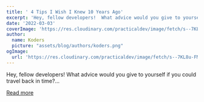 ```yaml
---
title: ' 4 Tips I Wish I Knew 10 Years Ago'
excerpt: 'Hey, fellow developers!  What advice would you give to yourself if you could travel back in time?...'
date: '2022-03-03'
coverImage: 'https://res.cloudinary.com/practicaldev/image/fetch/s--7KL8u-FM--/c_imagga_scale,f_auto,fl_progressive,h_420,q_auto,w_1000/https://dev-to-uploads.s3.amazonaws.com/uploads/articles/n9bxwwz94g3bgfi8d94y.png'
author:
  name: Koders
  picture: "assets/blog/authors/koders.png"
ogImage:
  url: 'https://res.cloudinary.com/practicaldev/image/fetch/s--7KL8u-FM--/c_imagga_scale,f_auto,fl_progressive,h_420,q_auto,w_1000/https://dev-to-uploads.s3.amazonaws.com/uploads/articles/n9bxwwz94g3bgfi8d94y.png'
---
```


Hey, fellow developers!  What advice would you give to yourself if you could travel back in time?...

[Read more](https://dev.to/entando/4-tips-i-wish-i-knew-10-years-ago-2h8k)
